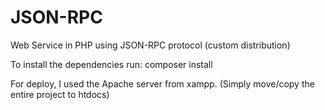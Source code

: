 # JSON-RPC
Web Service in PHP using JSON-RPC protocol (custom distribution)

To install the dependencies run: composer install

For deploy, I used the Apache server from xampp. (Simply move/copy the entire project to htdocs)
